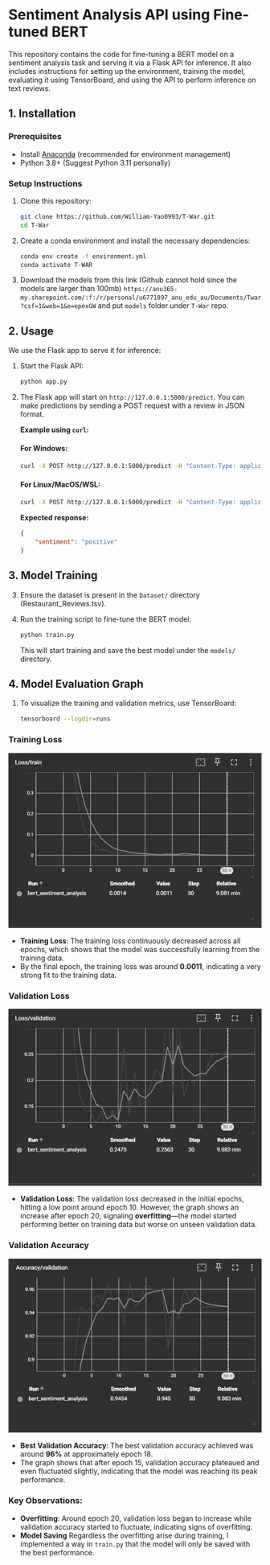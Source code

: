 # Sentiment Analysis API using Fine-tuned BERT

This repository contains the code for fine-tuning a BERT model on a sentiment analysis task and serving it via a Flask API for inference. It also includes instructions for setting up the environment, training the model, evaluating it using TensorBoard, and using the API to perform inference on text reviews.

## 1. Installation

### Prerequisites

- Install [Anaconda](https://www.anaconda.com/products/distribution) (recommended for environment management)
- Python 3.8+ (Suggest Python 3.11 personally)

### Setup Instructions

1. Clone this repository:

    ```bash
    git clone https://github.com/William-Yao0993/T-War.git
    cd T-War
    ```

2. Create a conda environment and install the necessary dependencies:

    ```bash
    conda env create -f environment.yml
    conda activate T-WAR
    ```
3. Download the models from this link (Github cannot hold since the models are larger than 100mb) `https://anu365-my.sharepoint.com/:f:/r/personal/u6771897_anu_edu_au/Documents/Twar?csf=1&web=1&e=epexGW` and put `models` folder under `T-War` repo.

## 2. Usage

We use the Flask app to serve it for inference:

1. Start the Flask API:

    ```bash
    python app.py
    ```

2. The Flask app will start on `http://127.0.0.1:5000/predict`. You can make predictions by sending a POST request with a review in JSON format.

    **Example using `curl`:**
    #### **For Windows**:
    ```bash
    curl -X POST http://127.0.0.1:5000/predict -H "Content-Type: application/json" -d "{\"review\": \"The product was great!\"}"
    ```

    #### **For Linux/MacOS/WSL**:
    ```bash
    curl -X POST http://127.0.0.1:5000/predict -H "Content-Type: application/json" -d '{"review": "The product was great!"}'
    ```
    **Expected response:**

    ```json
    {
        "sentiment": "positive"
    }
    ```

## 3. Model Training
3. Ensure the dataset is present in the `Dataset/` directory (Restaurant_Reviews.tsv).

4. Run the training script to fine-tune the BERT model:

    ```bash
    python train.py
    ```

    This will start training and save the best model under the `models/` directory.

## 4. Model Evaluation Graph 

1. To visualize the training and validation metrics, use TensorBoard:

    ```bash
    tensorboard --logdir=runs
    ```

### Training Loss
![Training Loss](metrics/train_loss.png)

- **Training Loss**: The training loss continuously decreased across all epochs, which shows that the model was successfully learning from the training data.
- By the final epoch, the training loss was around **0.0011**, indicating a very strong fit to the training data.

### Validation Loss
![Validation Loss](metrics/val_loss.png)

- **Validation Loss**: The validation loss decreased in the initial epochs, hitting a low point around epoch 10. However, the graph shows an increase after epoch 20, signaling **overfitting**—the model started performing better on training data but worse on unseen validation data.

### Validation Accuracy
![Validation Accuracy](metrics/val_accur.png)

- **Best Validation Accuracy**: The best validation accuracy achieved was around **96%** at approximately epoch 18.
- The graph shows that after epoch 15, validation accuracy plateaued and even fluctuated slightly, indicating that the model was reaching its peak performance.

### Key Observations:
- **Overfitting**: Around epoch 20, validation loss began to increase while validation accuracy started to fluctuate, indicating signs of overfitting.
- **Model Saving**
Regardless the overfitting arise during training, I implemented a way in `train.py` that the model will only be saved with the best performance.